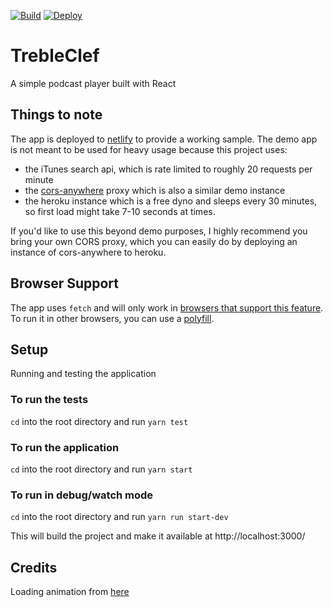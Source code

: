 [![Build](https://travis-ci.org/reggaemahn/trebleclef.svg?branch=master)](https://travis-ci.org/reggaemahn/trebleclef)  [![Deploy](https://api.netlify.com/api/v1/badges/1c6a44e6-91d1-4496-851f-3d0450166d7e/deploy-status)](https://app.netlify.com/sites/trebleclef/deploys)

# TrebleClef
A simple podcast player built with React

## Things to note
The app is deployed to [netlify](https://trebleclef.netlify.com/) to provide a working sample. The demo app is not meant to be used for heavy usage because this project uses:
- the iTunes search api, which is rate limited to roughly 20 requests per minute
- the [cors-anywhere](https://github.com/Rob--W/cors-anywhere#readme) proxy which is also a similar demo instance
- the heroku instance which is a free dyno and sleeps every 30 minutes, so first load might take 7-10 seconds at times.

If you'd like to use this beyond demo purposes, I highly recommend you bring your own CORS proxy, which you can easily do by deploying an instance of cors-anywhere to heroku.

## Browser Support
The app uses `fetch` and will only work in [browsers that support this feature](https://caniuse.com/#search=fetch). To run it in other browsers, you can use a [polyfill](https://github.com/github/fetch).

## Setup
Running and testing the application

### To run the tests
`cd` into the root directory and run `yarn test`


### To run the application
`cd` into the root directory and run `yarn start`

### To run in debug/watch mode
`cd` into the root directory and run `yarn run start-dev`

This will build the project and make it available at http://localhost:3000/


## Credits
Loading animation from [here](https://dribbble.com/shots/4632455-Loading-Animation-Bored-Hand)